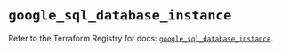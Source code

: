 # `google_sql_database_instance`

Refer to the Terraform Registry for docs: [`google_sql_database_instance`](https://registry.terraform.io/providers/hashicorp/google-beta/5.39.1/docs/resources/google_sql_database_instance).
